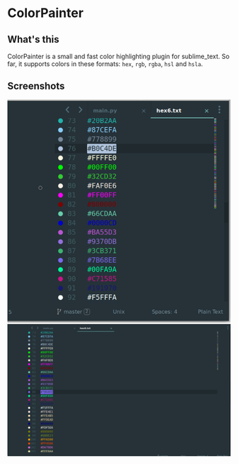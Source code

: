 # ColorPainter


## What's this

ColorPainter is a small and fast color highlighting plugin for sublime_text.
So far, it supports colors in these formats: `hex`, `rgb`, `rgba`, `hsl` and `hsla`.

## Screenshots

![](images/color_painter_1.png)
![](images/color_painter_2.png)
